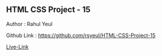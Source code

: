 <!-- # FSD Javascript  Bootcamp -->
## HTML CSS Project - 15

Author : Rahul Yeul 

Github Link : https://github.com/rsyeul/HTML-CSS-Project-15 

[Live-Link](https://rahul-project-15.netlify.app/)